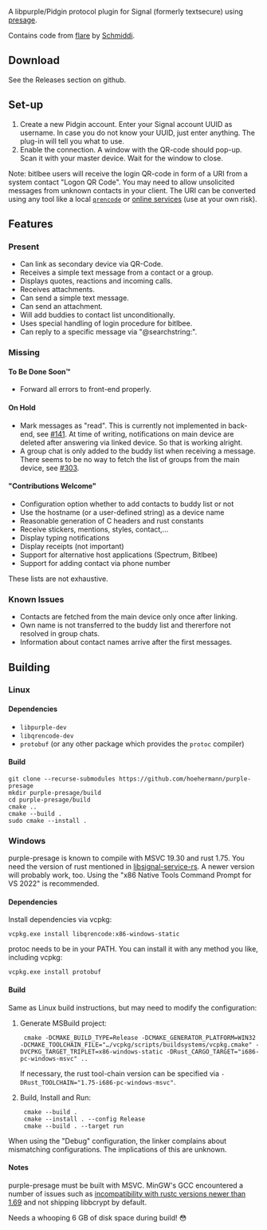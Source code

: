A libpurple/Pidgin protocol plugin for Signal (formerly textsecure) using [presage](https://github.com/whisperfish/presage).

Contains code from [flare](https://gitlab.com/schmiddi-on-mobile/flare) by [Schmiddi](https://github.com/Schmiddiii).

## Download

See the Releases section on github.

## Set-up

1. Create a new Pidgin account. Enter your Signal account UUID as username. In case you do not know your UUID, just enter anything. The plug-in will tell you what to use.
2. Enable the connection. A window with the QR-code should pop-up. Scan it with your master device. Wait for the window to close.

Note: bitlbee users will receive the login QR-code in form of a URI from a system contact "Logon QR Code". You may need to allow unsolicited messages from unknown contacts in your client. The URI can be converted using any tool like a local [`qrencode`](https://www.shellhacks.com/qr-code-generator-windows-linux-macos/) or [online services](https://www.the-qrcode-generator.com/) (use at your own risk).

## Features

### Present

* Can link as secondary device via QR-Code.
* Receives a simple text message from a contact or a group.
* Displays quotes, reactions and incoming calls.
* Receives attachments.
* Can send a simple text message. 
* Can send an attachment.
* Will add buddies to contact list unconditionally.
* Uses special handling of login procedure for bitlbee.
* Can reply to a specific message via "@searchstring:".

### Missing

#### To Be Done Soon™

* Forward all errors to front-end properly.

#### On Hold

* Mark messages as "read". This is currently not implemented in back-end, see [#141](https://github.com/whisperfish/presage/issues/141). At time of writing, notifications on main device are deleted after answering via linked device. So that is working alright.
* A group chat is only added to the buddy list when receiving a message. There seems to be no way to fetch the list of groups from the main device, see [#303](https://github.com/whisperfish/presage/issues/303).

#### "Contributions Welcome"

* Configuration option whether to add contacts to buddy list or not
* Use the hostname (or a user-defined string) as a device name
* Reasonable generation of C headers and rust constants
* Receive stickers, mentions, styles, contact,…
* Display typing notifications
* Display receipts (not important)
* Support for alternative host applications (Spectrum, Bitlbee)
* Support for adding contact via phone number

These lists are not exhaustive.

### Known Issues

* Contacts are fetched from the main device only once after linking.
* Own name is not transferred to the buddy list and thererfore not resolved in group chats.
* Information about contact names arrive after the first messages.

## Building

### Linux

#### Dependencies

* `libpurple-dev`
* `libqrencode-dev`
* `protobuf` (or any other package which provides the `protoc` compiler)

#### Build

    git clone --recurse-submodules https://github.com/hoehermann/purple-presage
    mkdir purple-presage/build
    cd purple-presage/build
    cmake ..
    cmake --build .
    sudo cmake --install .

### Windows

purple-presage is known to compile with MSVC 19.30 and rust 1.75. You need the version of rust mentioned in [libsignal-service-rs](https://github.com/whisperfish/libsignal-service-rs/tree/main#note-on-supported-rust-versions). A newer version will probably work, too. Using the "x86 Native Tools Command Prompt for VS 2022" is recommended.

#### Dependencies

Install dependencies via vcpkg:

    vcpkg.exe install libqrencode:x86-windows-static

protoc needs to be in your PATH. You can install it with any method you like, including vcpkg:

    vcpkg.exe install protobuf

#### Build

Same as Linux build instructions, but may need to modify the configuration:

1. Generate MSBuild project:

        cmake -DCMAKE_BUILD_TYPE=Release -DCMAKE_GENERATOR_PLATFORM=WIN32 -DCMAKE_TOOLCHAIN_FILE="…/vcpkg/scripts/buildsystems/vcpkg.cmake" -DVCPKG_TARGET_TRIPLET=x86-windows-static -DRust_CARGO_TARGET="i686-pc-windows-msvc" ..

    If necessary, the rust tool-chain version can be specified via `-DRust_TOOLCHAIN="1.75-i686-pc-windows-msvc"`.

2. Build, Install and Run:

        cmake --build .
        cmake --install . --config Release
        cmake --build . --target run

When using the "Debug" configuration, the linker complains about mismatching configurations. The implications of this are unknown.

#### Notes

purple-presage must be built with MSVC. MinGW's GCC encountered a number of issues such as [incompatibility with rustc versions newer than 1.69](https://github.com/rust-lang/rust/issues/112368) and not shipping libbcrypt by default.

Needs a whooping 6 GB of disk space during build! 😳
